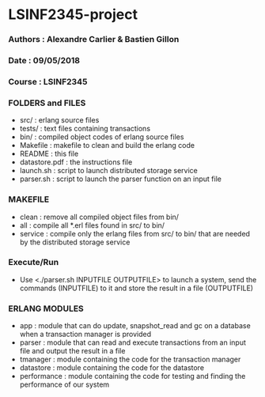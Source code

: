 # LSINF2345-project

### Authors	: Alexandre Carlier & Bastien Gillon
### Date	: 09/05/2018
### Course	: LSINF2345



### FOLDERS and FILES
 - src/ 			: erlang source files
 - tests/			: text files containing transactions
 - bin/ 			: compiled object codes of erlang source files
 - Makefile			: makefile to clean and build the erlang code
 - README			: this file
 - datastore.pdf	: the instructions file
 - launch.sh		: script to launch distributed storage service
 - parser.sh        : script to launch the parser function on an input file

### MAKEFILE
 - clean	: remove all compiled object files from bin/
 - all		: compile all *.erl files found in src/ to bin/
 - service	: compile only the erlang files from src/ to bin/ that are needed by the distributed storage service

### Execute/Run
 - Use <./parser.sh INPUTFILE OUTPUTFILE> to launch a system, send the commands (INPUTFILE) to it and store the result in a file (OUTPUTFILE)
 
 
### ERLANG MODULES
 - app			: module that can do update, snapshot_read and gc on a database when a transaction manager is provided
 - parser		: module that can read and execute transactions from an input file and output the result in a file
 - tmanager		: module containing the code for the transaction manager 
 - datastore	: module containing the code for the datastore
 - performance  : module containing the code for testing and finding the performance of our system
